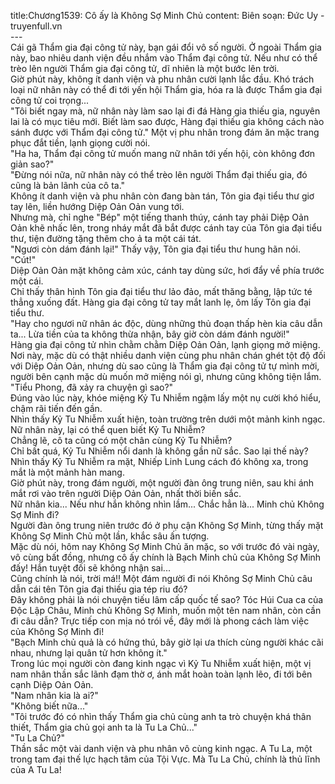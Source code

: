 title:Chương1539: Cô ấy là Không Sợ Minh Chủ
content:
Biên soạn: Đức Uy - truyenfull.vn<br>---<br>Cái gã Thẩm gia đại công tử này, bạn gái đổi vô số người. Ở ngoài Thẩm gia này, bao nhiêu danh viện đều nhắm vào Thẩm đại công tử. Nếu như có thể trèo lên người Thẩm gia đại công tử, dĩ nhiên là một bước lên trời.<br>Giờ phút này, không ít danh viện và phu nhân cười lạnh lắc đầu. Khó trách loại nữ nhân này có thể đi tới yến hội Thẩm gia, hóa ra là được Thẩm gia đại công tử coi trọng...<br>"Tôi biết ngay mà, nữ nhân này làm sao lại đi đá Hàng gia thiếu gia, nguyên lai là có mục tiêu mới. Biết làm sao được, Hàng đại thiếu gia không cách nào sánh được với Thẩm đại công tử." Một vị phu nhân trong đám ăn mặc trang phục đắt tiền, lạnh giọng cười nói.<br>"Ha ha, Thẩm đại công tử muốn mang nữ nhân tới yến hội, còn không đơn giản sao?"<br>"Đừng nói nữa, nữ nhân này có thể trèo lên người Thẩm đại thiếu gia, đó cũng là bản lãnh của cô ta."<br>Không ít danh viện và phu nhân còn đang bàn tán, Tôn gia đại tiểu thư giơ tay lên, liền hướng Diệp Oản Oản vung tới.<br>Nhưng mà, chỉ nghe "Bép" một tiếng thanh thúy, cánh tay phải Diệp Oản Oản khẽ nhấc lên, trong nháy mắt đã bắt được cánh tay của Tôn gia đại tiểu thư, tiện đường tặng thêm cho ả ta một cái tát.<br>"Ngươi còn dám đánh lại!" Thấy vậy, Tôn gia đại tiểu thư hung hãn nói.<br>"Cút!"<br>Diệp Oản Oản mặt không cảm xúc, cánh tay dùng sức, hơi đẩy về phía trước một cái.<br>Chỉ thấy thân hình Tôn gia đại tiểu thư lảo đảo, mất thăng bằng, lập tức té thẳng xuống đất. Hàng gia đại công tử tay mắt lanh lẹ, ôm lấy Tôn gia đại tiểu thư.<br>"Hay cho ngươi nữ nhân ác độc, dùng những thủ đoạn thấp hèn kia câu dẫn ta... Lừa tiền của ta không thừa nhận, bây giờ còn dám đánh người!"<br>Hàng gia đại công tử nhìn chằm chằm Diệp Oản Oản, lạnh giọng mở miệng.<br>Nơi này, mặc dù có thật nhiều danh viện cùng phu nhân chán ghét tột độ đối với Diệp Oản Oản, nhưng dù sao cũng là Thẩm gia đại công tử tự mình mời, người bên cạnh mặc dù muốn mở miệng nói gì, nhưng cũng không tiện lắm.<br>"Tiểu Phong, đã xảy ra chuyện gì sao?"<br>Đúng vào lúc này, khóe miệng Kỷ Tu Nhiễm ngậm lấy một nụ cười khó hiểu, chậm rãi tiến đến gần.<br>Nhìn thấy Kỷ Tu Nhiễm xuất hiện, toàn trường trên dưới một mảnh kinh ngạc. Nữ nhân này, lại có thể quen biết Kỷ Tu Nhiễm?<br>Chẳng lẽ, cô ta cũng có một chân cùng Kỷ Tu Nhiễm?<br>Chỉ bất quá, Kỷ Tu Nhiễm nổi danh là không gần nữ sắc. Sao lại thế này?<br>Nhìn thấy Kỷ Tu Nhiễm ra mặt, Nhiếp Linh Lung cách đó không xa, trong mắt là một mảnh hàn mang.<br>Giờ phút này, trong đám người, một người đàn ông trung niên, sau khi ánh mắt rơi vào trên người Diệp Oản Oản, nhất thời biến sắc.<br>Nữ nhân kia... Nếu như hắn không nhìn lầm... Chắc hẳn là... Minh chủ Không Sợ Minh đi?<br>Người đàn ông trung niên trước đó ở phụ cận Không Sợ Minh, từng thấy mặt Không Sợ Minh Chủ một lần, khắc sâu ấn tượng.<br>Mặc dù nói, hôm nay Không Sợ Minh Chủ ăn mặc, so với trước đó vài ngày, vô cùng bất đồng, nhưng cô ấy chính là Bạch Minh chủ của Không Sợ Minh đấy! Hắn tuyệt đối sẽ không nhận sai...<br>Cũng chính là nói, trời má!! Một đám người đi nói Không Sợ Minh Chủ câu dẫn cái tên Tôn gia đại thiếu gia tép riu đó?<br>Đây không phải là nói chuyện tiếu lâm cấp quốc tế sao? Tóc Húi Cua ca của Độc Lập Châu, Minh chủ Không Sợ Minh, muốn một tên nam nhân, còn cần đi câu dẫn? Trực tiếp con mịa nó trói về, đây mới là phong cách làm việc của Không Sợ Minh đi!<br>"Bạch Minh chủ quả là có hứng thú, bây giờ lại ưa thích cùng người khác cãi nhau, nhưng lại quân tử hơn không ít."<br>Trong lúc mọi người còn đang kinh ngạc vì Kỷ Tu Nhiễm xuất hiện, một vị nam nhân thần sắc lãnh đạm thờ ơ, ánh mắt hoàn toàn lạnh lẽo, đi tới bên cạnh Diệp Oản Oản.<br>"Nam nhân kia là ai?"<br>"Không biết nữa..."<br>"Tôi trước đó có nhìn thấy Thẩm gia chủ cùng anh ta trò chuyện khá thân thiết, Thẩm gia chủ gọi anh ta là Tu La Chủ..."<br>"Tu La Chủ?"<br>Thần sắc một vài danh viện và phu nhân vô cùng kinh ngạc. A Tu La, một trong tam đại thế lực hạch tâm của Tội Vực. Mà Tu La Chủ, chính là thủ lĩnh của A Tu La!